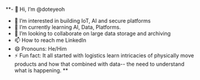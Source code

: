 **- 👋 Hi, I’m @doteyeoh
- 👀 I’m interested in building IoT, AI and secure platforms
- 🌱 I’m currently learning AI, Data, Platforms.
- 💞️ I’m looking to collaborate on large data storage and archiving
- 📫 How to reach me LinkedIn
- 😄 Pronouns: He/Him
- ⚡ Fun fact: It all started with logistics learn intricacies of physically move products and how that combined with data-- the need to understand what is happening.
**
